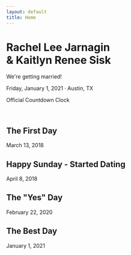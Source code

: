 ```yaml
---
layout: default
title: Home
---
```

<h1>Rachel Lee Jarnagin<br>& Kaitlyn Renee Sisk</h1>
<div class="timeline-date">
  <p>We're getting married!</p>
  <p>Friday, January 1, 2021 &#183; Austin, TX</p>
</div>
<div class="countdown">
  <p class="cursive-red">Official Countdown Clock</p>
  <p id="countdown-clock"></p>
</div>
<br>
<div class="timeline">
  <div class="timeline-container timeline-left">
    <div class="timeline-content">
      <h2>The First Day</h2>
      <p>March 13, 2018</p>
    </div>
  </div>
  <div class="timeline-container timeline-right">
    <div class="timeline-content">
      <h2>Happy Sunday - Started Dating</h2>
      <p>April 8, 2018</p>
    </div>
  </div>
  <div class="timeline-container timeline-left">
    <div class="timeline-content">
      <h2>The "Yes" Day</h2>
      <p>February 22, 2020</p>
    </div>
  </div>
  <div class="timeline-container timeline-right">
    <div class="timeline-content">
      <h2>The Best Day</h2>
      <p>January 1, 2021</p>
    </div>
  </div>
</div>